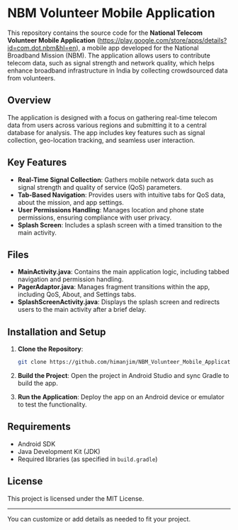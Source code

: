 # NBM Volunteer Mobile Application

This repository contains the source code for the **National Telecom Volunteer Mobile Application** (https://play.google.com/store/apps/details?id=com.dot.nbm&hl=en), a mobile app developed for the National Broadband Mission (NBM). The application allows users to contribute telecom data, such as signal strength and network quality, which helps enhance broadband infrastructure in India by collecting crowdsourced data from volunteers.

## Overview

The application is designed with a focus on gathering real-time telecom data from users across various regions and submitting it to a central database for analysis. The app includes key features such as signal collection, geo-location tracking, and seamless user interaction.

## Key Features

- **Real-Time Signal Collection**: Gathers mobile network data such as signal strength and quality of service (QoS) parameters.
- **Tab-Based Navigation**: Provides users with intuitive tabs for QoS data, about the mission, and app settings.
- **User Permissions Handling**: Manages location and phone state permissions, ensuring compliance with user privacy.
- **Splash Screen**: Includes a splash screen with a timed transition to the main activity.
  
## Files

- **MainActivity.java**: Contains the main application logic, including tabbed navigation and permission handling.
- **PagerAdaptor.java**: Manages fragment transitions within the app, including QoS, About, and Settings tabs.
- **SplashScreenActivity.java**: Displays the splash screen and redirects users to the main activity after a brief delay.

## Installation and Setup

1. **Clone the Repository**:
   ```bash
   git clone https://github.com/himanjim/NBM_Volunteer_Mobile_Application.git
   ```

2. **Build the Project**: 
   Open the project in Android Studio and sync Gradle to build the app.

3. **Run the Application**: 
   Deploy the app on an Android device or emulator to test the functionality.

## Requirements

- Android SDK
- Java Development Kit (JDK)
- Required libraries (as specified in `build.gradle`)

## License

This project is licensed under the MIT License.

---

You can customize or add details as needed to fit your project.
